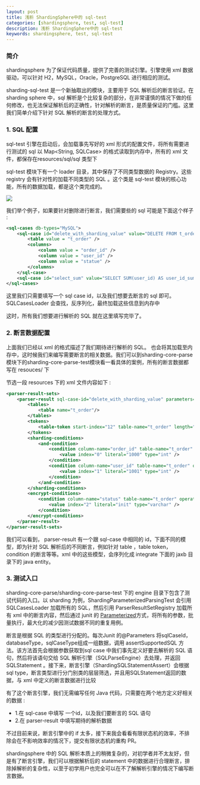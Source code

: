 ```yaml
---
layout: post  
title: 浅析 ShardingSphere中的 sql-test  
categories: [shardingsphere, test, sql-test]  
description: 浅析 ShardingSphere中的 sql-test  
keywords: shardingsphere, test, sql-test  
---
```


### 简介
shardingsphere 为了保证代码质量，提供了完善的测试引擎。引擎使用 xml 数据驱动，可以针对 H2，MySQL，Oracle，PostgreSQL 进行相应的测试。

sharding-sql-test 是一个新抽取出的模块，主要用于 SQL 解析后的断言验证。在 sharding sphere 中，sql 解析是个比较复杂的部分，在非常谨慎的情况下做的任何修改，也无法保证解析后的正确性，针对解析的断言，是质量保证的门槛。这里我们简单介绍下针对 SQL 解析的断言的处理方式。

### 1. SQL 配置
sql-test 引擎在启动后，会加载事先写好的 xml 形式的配置文件，将所有需要进行测试的 sql 以 Map<String, SQLCase> 的格式读取到内存中，所有的 xml 文件，都保存在resources/sql/sql 类型下

sql-test 模块下有一个 loader 目录，其中保存了不同类型数据的 Registry。这些 registry 会有针对性的加载不同类型的 SQL 。这个类是 sql-test 模块的核心功能，所有的数据加载，都是这个类完成的。

![](https://taojintianxia.github.io/images/posts/shardingsphere/test/sql-test/sharding-sql-case-registry.jpg)

我们举个例子，如果要针对删除进行断言，我们需要些的 sql 可能是下面这个样子 : 

```xml
<sql-cases db-types="MySQL">
    <sql-case id="delete_with_sharding_value" value="DELETE FROM t_order WHERE order_id = ? AND user_id = ? AND status=?" >
        <table value = "t_order" />
        <columns>
            <column value = "order_id" />
            <column value = "user_id" />
            <column value = "statue" />
        </columns>
    </sql-case>
    <sql-case id="select_sum" value="SELECT SUM(user_id) AS user_id_sum FROM t_order" />
</sql-cases>
```

这里我们只需要填写一个 sql case id，以及我们想要去断言的 sql 即可。SQLCasesLoader 会查找，反序列化，最终加载这些信息到内存中

这时，所有我们想要进行解析的 SQL 就在这里填写完毕了。

### 2. 断言数据配置
上面我们已经以 xml 的格式描述了我们期待进行解析的 SQL。 也会将其加载至内存中，这时候我们来编写需要断言的相关数据。我们可以到sharding-core-parse模块下的sharding-core-parse-test模块看一看具体的案例，所有的断言数据都写在 resouces/ 下

节选一段 resources 下的 xml 文件内容如下 : 

```xml
<parser-result-sets>
    <parser-result sql-case-id="delete_with_sharding_value" parameters="1000, 1001, 'init'">
        <tables>
            <table name="t_order"/>
        </tables>
        <tokens>
            <table-token start-index="12" table-name="t_order" length="7" />
        </tokens>
        <sharding-conditions>
            <and-condition>
                <condition column-name="order_id" table-name="t_order" operator="EQUAL">
                    <value index="0" literal="1000" type="int" />
                </condition>
                <condition column-name="user_id" table-name="t_order" operator="EQUAL">
                    <value index="1" literal="1001" type="int" />
                </condition>
            </and-condition>
        </sharding-conditions>
        <encrypt-conditions>
            <condition column-name="status" table-name="t_order" operator="EQUAL">
                <value index="2" literal="init" type="varchar" />
            </condition>
        </encrypt-conditions>
    </parser-result>
</parser-result-sets>
```
我们可以看到， parser-result 有一个跟 sql-case 中相同的 id，下面不同的模型，即为针对 SQL 解析后的不同断言，例如针对 table ，table token，condition 的断言等等。xml 中的这些模型，会序列化成 integrate 下面的 jaxb 目录下的 java entity。


### 3. 测试入口
sharding-core-parse/sharding-core-parse-test 下的 engine 目录下包含了测试代码的入口。以 sharding 为例，ShardingParameterizedParsingTest 会引用 SQLCasesLoader 加载所有的 SQL，然后引用 ParserResultSetRegistry 加载所有 xml 中的断言内容，然后通过 junit 的 [Parameterized](https://github.com/junit-team/junit4/wiki/parameterized-tests)方式，将所有的参数，批量执行，最大化的减少因测试数据不同的重复用例。

断言是根据 SQL 的类型进行分配的。每次Junit 的@Parameters 将sqlCaseId，databaseType，sqlCaseType组成一组数据，调用 assertSupportedSQL 方法。该方法首先会根据参数获取到sql case 中我们事先定义好要去解析的 SQL 语句，然后将该语句交给 SQL 解析引擎（SQLParseEngine）去处理，并返回 SQLStatement 。接下来，断言引擎（ShardingSQLStatementAssert）会根据 sql type，断言类型进行分门别类的层层筛选，并且用SQLStatement返回的数据，与 xml 中定义的断言数据进行比较

有了这个断言引擎，我们无需编写任何 Java 代码，只需要在两个地方定义好相关的数据 :

  - 1.在 sql-case 中填写 一个id，以及我们要断言的 SQL 语句
  - 2.在 parser-result 中填写期待的解析数据

不过目前来说，断言引擎中的 if 太多，接下来我会看看有限状态机的效率，不排除会在不影响效率的情况下，提交有限状态机的重构 PR。

shardingsphere 中的 SQL 解析本质上的稍微复杂的，对初学者并不太友好，但是有了断言引擎，我们可以根据解析后的 statement 中的数据进行合理断言，排除掉解析的复杂性，以至于初学用户也完全可以在不了解解析引擎的情况下编写断言数据。
